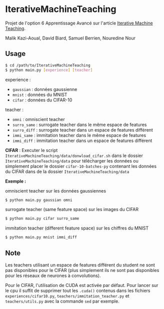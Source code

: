 # IterativeMachineTeaching

Projet de l'option 6 Apprentissage Avancé sur l'article [Iterative Machine Teaching](https://arxiv.org/pdf/1705.10470.pdf).

Malik Kazi-Aoual, David Biard, Samuel Berrien, Nouredine Nour

## Usage

```bash
$ cd /path/to/IterativeMachineTeaching
$ python main.py [experience] [teacher]
```

experience : 
- `gaussian` : données gaussienne
- `mnist` : données du MNIST
- `cifar` : données du CIFAR-10

teacher : 
- `omni` : omniscient teacher
- `surro_same` : surrogate teacher dans le même espace de features
- `surro_diff` : surrogate teacher dans un espace de features différent
- `immi_same` : immitation teacher dans le même espace de features
- `immi_diff` : immitation teacher dans un espace de features différent

__CIFAR__ : Executer le script `IterativeMachineTeaching/data/donwload_cifar.sh` dans le dossier 
`IterativeMachineTeaching/data` pour télécharger les données ou simplement placer le dossier `cifar-10-batches-py` 
contenant les données du CIFAR dans de la dossier `IterativeMachineTeaching/data`

__Exemple :__

omniscient teacher sur les données gaussiennes
```bash
$ python main.py gaussian omni
```
surrogate teacher (same feature space) sur les images du CIFAR
```bash
$ python main.py cifar surro_same
```
immitation teacher (different feature space) sur les chiffres du MNIST
```bash
$ python main.py mnist immi_diff
```

## Note
Les teachers utilisant un espace de features différent du student ne sont pas disponibles pour le CIFAR
(plus simplement ils ne sont pas disponibles pour les réseaux de neurones à convolutions).

Pour le CIFAR, l'utilisation de CUDA est activée par défaut. Pour lancer sur le cpu il suffit de supprimer tout les `.cuda()` contenus dans les fichiers `experiences/cifar10.py`,  `teachers/immitation_teacher.py` et `teachers/utils.py` avec la commande `sed` par exemple. 